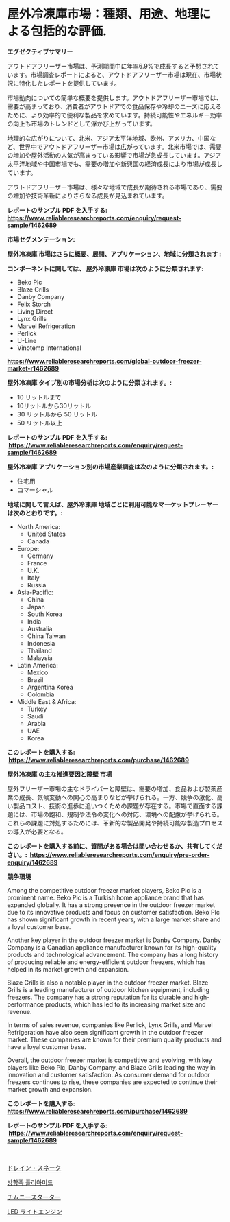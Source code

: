 <p><h1>屋外冷凍庫市場：種類、用途、地理による包括的な評価.</h1></p><p><strong>エグゼクティブサマリー</strong></p>
<p><p>アウトドアフリーザー市場は、予測期間中に年率6.9%で成長すると予想されています。市場調査レポートによると、アウトドアフリーザー市場は現在、市場状況に特化したレポートを提供しています。</p><p>市場動向についての簡単な概要を提供します。アウトドアフリーザー市場では、需要が高まっており、消費者がアウトドアでの食品保存や冷却のニーズに応えるために、より効率的で便利な製品を求めています。持続可能性やエネルギー効率の向上も市場のトレンドとして浮かび上がっています。</p><p>地理的な広がりについて、北米、アジア太平洋地域、欧州、アメリカ、中国など、世界中でアウトドアフリーザー市場は広がっています。北米市場では、需要の増加や屋外活動の人気が高まっている影響で市場が急成長しています。アジア太平洋地域や中国市場でも、需要の増加や新興国の経済成長により市場が成長しています。</p><p>アウトドアフリーザー市場は、様々な地域で成長が期待される市場であり、需要の増加や技術革新によりさらなる成長が見込まれています。</p></p>
<p><strong>レポートのサンプル PDF を入手する: <a href="https://www.reliableresearchreports.com/enquiry/request-sample/1462689">https://www.reliableresearchreports.com/enquiry/request-sample/1462689</a></strong></p>
<p><strong>市場セグメンテーション:</strong></p>
<p><strong> 屋外冷凍庫 市場はさらに概要、展開、アプリケーション、地域に分類されます :</strong></p>
<p><strong>コンポーネントに関しては、 屋外冷凍庫 市場は次のように分類されます: &nbsp;</strong></p>
<p><ul><li>Beko Plc</li><li>Blaze Grills</li><li>Danby Company</li><li>Felix Storch</li><li>Living Direct</li><li>Lynx Grills</li><li>Marvel Refrigeration</li><li>Perlick</li><li>U-Line</li><li>Vinotemp International</li></ul></p>
<p><strong><a href="https://www.reliableresearchreports.com/global-outdoor-freezer-market-r1462689">https://www.reliableresearchreports.com/global-outdoor-freezer-market-r1462689</a></strong></p>
<p><strong> 屋外冷凍庫 タイプ別の市場分析は次のように分類されます。:</strong></p>
<p><ul><li>10 リットルまで</li><li>10リットルから30リットル</li><li>30 リットルから 50 リットル</li><li>50 リットル以上</li></ul></p>
<p><strong>レポートのサンプル PDF を入手する: &nbsp;<a href="https://www.reliableresearchreports.com/enquiry/request-sample/1462689">https://www.reliableresearchreports.com/enquiry/request-sample/1462689</a></strong></p>
<p><strong> 屋外冷凍庫 アプリケーション別の市場産業調査は次のように分類されます。:</strong></p>
<p><ul><li>住宅用</li><li>コマーシャル</li></ul></p>
<p><strong>地域に関して言えば、屋外冷凍庫 地域ごとに利用可能なマーケットプレーヤーは次のとおりです。:</strong></p>
<p><ul>
    <li>
        North America:
        <ul>
            <li>United States</li>
            <li>Canada</li>
        </ul>
    </li>
    <li>
        Europe:
        <ul>
            <li>Germany</li>
            <li>France</li>
            <li>U.K.</li>
            <li>Italy</li>
            <li>Russia</li>
        </ul>
    </li>
    <li>
        Asia-Pacific:
        <ul>
            <li>China</li>
            <li>Japan</li>
            <li>South Korea</li>
            <li>India</li>
            <li>Australia</li>
            <li>China Taiwan</li>
            <li>Indonesia</li>
            <li>Thailand</li>
            <li>Malaysia</li>
        </ul>
    </li>
    <li>
        Latin America:
        <ul>
            <li>Mexico</li>
            <li>Brazil</li>
            <li>Argentina Korea</li>
            <li>Colombia</li>
        </ul>
    </li>
    <li>
        Middle East & Africa:
        <ul>
            <li>Turkey</li>
            <li>Saudi</li>
            <li>Arabia</li>
            <li>UAE</li>
            <li>Korea</li>
        </ul>
    </li>
    </ul></p>
<p><strong>このレポートを購入する: &nbsp;<a href="https://www.reliableresearchreports.com/purchase/1462689">https://www.reliableresearchreports.com/purchase/1462689</a></strong></p>
<p><strong>屋外冷凍庫 の主な推進要因と障壁 市場</strong></p>
<p><p>屋外フリーザー市場の主なドライバーと障壁は、需要の増加、食品および製薬産業の成長、気候変動への関心の高まりなどが挙げられる。一方、競争の激化、高い製品コスト、技術の進歩に追いつくための課題が存在する。市場で直面する課題には、市場の飽和、規制や法令の変化への対応、環境への配慮が挙げられる。これらの課題に対処するためには、革新的な製品開発や持続可能な製造プロセスの導入が必要となる。</p></p>
<p><strong>このレポートを購入する前に、質問がある場合は問い合わせるか、共有してください。:&nbsp; <a href="https://www.reliableresearchreports.com/enquiry/pre-order-enquiry/1462689">https://www.reliableresearchreports.com/enquiry/pre-order-enquiry/1462689</a></strong></p>
<p><strong>競争環境</strong></p>
<p><p>Among the competitive outdoor freezer market players, Beko Plc is a prominent name. Beko Plc is a Turkish home appliance brand that has expanded globally. It has a strong presence in the outdoor freezer market due to its innovative products and focus on customer satisfaction. Beko Plc has shown significant growth in recent years, with a large market share and a loyal customer base.</p><p>Another key player in the outdoor freezer market is Danby Company. Danby Company is a Canadian appliance manufacturer known for its high-quality products and technological advancement. The company has a long history of producing reliable and energy-efficient outdoor freezers, which has helped in its market growth and expansion.</p><p>Blaze Grills is also a notable player in the outdoor freezer market. Blaze Grills is a leading manufacturer of outdoor kitchen equipment, including freezers. The company has a strong reputation for its durable and high-performance products, which has led to its increasing market size and revenue.</p><p>In terms of sales revenue, companies like Perlick, Lynx Grills, and Marvel Refrigeration have also seen significant growth in the outdoor freezer market. These companies are known for their premium quality products and have a loyal customer base.</p><p>Overall, the outdoor freezer market is competitive and evolving, with key players like Beko Plc, Danby Company, and Blaze Grills leading the way in innovation and customer satisfaction. As consumer demand for outdoor freezers continues to rise, these companies are expected to continue their market growth and expansion.</p></p>
<p><strong>このレポートを購入する: &nbsp; <a href="https://www.reliableresearchreports.com/purchase/1462689">https://www.reliableresearchreports.com/purchase/1462689</a></strong></p>
<p><strong>レポートのサンプル PDF を入手する: &nbsp;<a href="https://www.reliableresearchreports.com/enquiry/request-sample/1462689">https://www.reliableresearchreports.com/enquiry/request-sample/1462689</a></strong><strong></strong></p>
<p>&nbsp;</p>
<p><p><a href="https://github.com/pepo3k/Market-Research-Report-List-1/blob/main/434217930358.md">ドレイン・スネーク</a></p><p><a href="https://medium.com/@wheelgg5674537/%EC%95%84%EB%A1%9C%EB%A7%88%ED%8B%B1-%ED%8F%B4%EB%A6%AC%EC%95%84%EB%A7%88%EC%9D%B4%EB%93%9C-%EC%8B%9C%EC%9E%A5-%EB%B3%B4%EA%B3%A0%EC%84%9C%EB%8A%94-%EC%9D%B4-%EC%8B%9C%EC%9E%A5%EC%9D%98-%EC%B5%9C%EC%8B%A0-%ED%8A%B8%EB%A0%8C%EB%93%9C%EC%99%80-%EC%84%B1%EC%9E%A5-%EA%B8%B0%ED%9A%8C%EB%A5%BC-%EB%B0%9D%ED%98%80%EC%A4%8D%EB%8B%88%EB%8B%A4-280b2f7ba039">방향족 폴리아미드</a></p><p><a href="https://github.com/vhemk0794148/Market-Research-Report-List-1/blob/main/383747730357.md">チムニースターター</a></p><p><a href="https://medium.com/@austinjames1907/led%E3%83%A9%E3%82%A4%E3%83%88%E3%82%A8%E3%83%B3%E3%82%B8%E3%83%B3%E5%B8%82%E5%A0%B4%E8%A6%8F%E6%A8%A1-%E5%B8%82%E5%A0%B4%E5%8B%95%E5%90%91%E3%81%A8%E5%B8%82%E5%A0%B4%E4%BA%88%E6%B8%AC-2024%E5%B9%B4%E3%81%8B%E3%82%892031%E5%B9%B4-45457140e59b">LED ライトエンジン</a></p></p>
